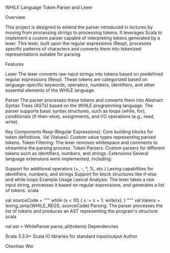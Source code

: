 WHILE Language Token Parser and Lexer

Overview

This project is designed to extend the parser introduced in lectures by moving from processing strings to processing tokens. It leverages Scala to implement a custom parser capable of interpreting tokens generated by a lexer. This lexer, built upon the regular expressions (Rexp), processes specific patterns of characters and converts them into tokenized representations suitable for parsing.

Features

Lexer
The lexer converts raw input strings into tokens based on predefined regular expressions (Rexp). These tokens are categorized based on language-specific keywords, operators, numbers, identifiers, and other essential elements of the WHILE language.

Parser
The parser processes these tokens and converts them into Abstract Syntax Trees (ASTs) based on the WHILE programming language. The parser supports basic syntax structures, such as loops (while, for), conditionals (if-then-else), assignments, and I/O operations (e.g., read, write).

Key Components
Rexp (Regular Expressions): Core building blocks for token definitions.
Val (Values): Custom value types representing parsed tokens.
Token Filtering: The lexer removes whitespace and comments to streamline the parsing process.
Token Parsers: Custom parsers for different tokens such as identifiers, numbers, and strings.
Extensions
Several language extensions were implemented, including:

Support for additional operators (+, -, *, %, etc.)
Lexing capabilities for identifiers, numbers, and strings
Support for block structures like if-else and while loops
Example Usage
Lexical Analysis: The lexer takes a raw input string, processes it based on regular expressions, and generates a list of tokens.
scala

val sourceCode = """
  while (x < 10) {
    x := x + 1;
    write(x);
  }
"""
val tokens = lexing_simp(WHILE_REGS, sourceCode)
Parsing: The parser processes the list of tokens and produces an AST representing the program's structure.
scala

val ast = WhileParser.parse_all(tokens)
Dependencies

Scala 3.3.0+
Scala IO libraries for standard input/output
Author

Chenhao Wei
